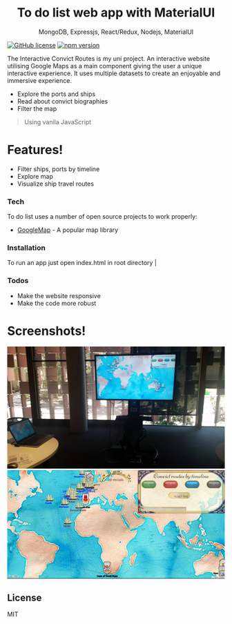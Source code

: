 <h1 align="center">
To do list web app with MaterialUI
</h1>
<p align="center">
MongoDB, Expressjs, React/Redux, Nodejs, MaterialUI
</p>

[![GitHub license](https://img.shields.io/badge/license-MIT-blue.svg)](https://github.com/facebook/react/blob/master/LICENSE) [![npm version](https://img.shields.io/npm/v/react.svg?style=flat)](https://www.npmjs.com/package/react)

The Interactive Convict Routes is my uni project. An interactive website utilising Google Maps as a main component giving the user a unique interactive experience. It uses multiple datasets to create an enjoyable and immersive experience.

- Explore the ports and ships
- Read about convict biographies
- Filter the map

> Using vanila JavaScript

# Features!

- Filter ships, ports by timeline
- Explore map
- Visualize ship travel routes

### Tech

To do list uses a number of open source projects to work properly:

- [GoogleMap](https://developers.google.com/maps/documentation) - A popular map library

### Installation

To run an app just open index.html in root directory
|

### Todos

- Make the website responsive
- Make the code more robust

# Screenshots!

![ScreenShot](/screenshots/final_app_presentation.png)
![ScreenShot](/screenshots/final_map.png)

## License

MIT

